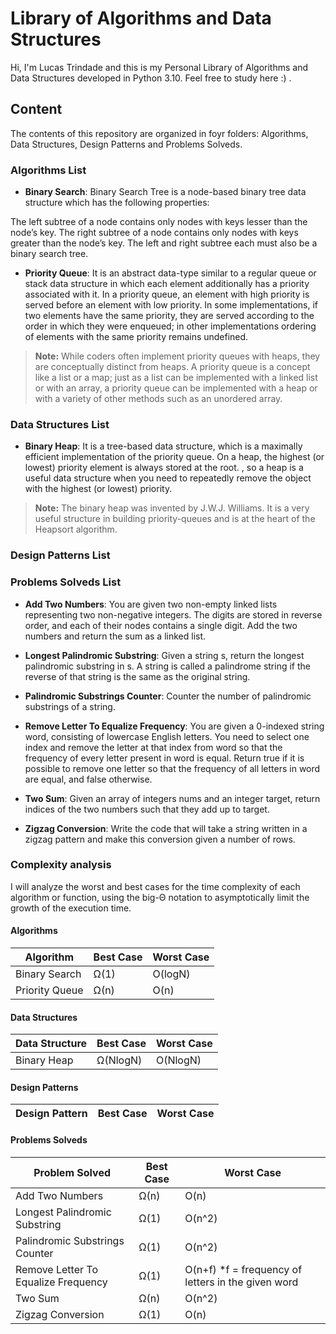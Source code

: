 # Library of Algorithms and Data Structures

Hi, I'm Lucas Trindade and this is my Personal Library of Algorithms and Data Structures developed in Python 3.10. Feel free to study here :) .

## Content

The contents of this repository are organized in foyr folders: Algorithms, Data Structures, Design Patterns and Problems Solveds.

### Algorithms List

- **Binary Search**: Binary Search Tree is a node-based binary tree data structure which has the following properties:

 The left subtree of a node contains only nodes with keys lesser than the node’s key.
 The right subtree of a node contains only nodes with keys greater than the node’s key.
 The left and right subtree each must also be a binary search tree.

- **Priority Queue**: It is an abstract data-type similar to a regular queue or stack data structure in which each element additionally has a priority associated with it. In a priority queue, an element with high priority is served before an element with low priority. In some implementations, if two elements have the same priority, they are served according to the order in which they were enqueued; in other implementations ordering of elements with the same priority remains undefined.
 
 > **Note:** While coders often implement priority queues with heaps, they are conceptually distinct from heaps. A priority queue is a concept like a list or a map; just as a list can be implemented with a linked list or with an array, a priority queue can be implemented with a heap or with a variety of other methods such as an unordered array.

### Data Structures List

- **Binary Heap**: It is a tree-based data structure, which is a maximally efficient implementation of the priority queue. On a heap, the highest (or lowest) priority element is always stored at the root. , so a heap is a useful data structure when you need to repeatedly remove the object with the highest (or lowest) priority.
 
 > **Note:** The binary heap was invented by J.W.J. Williams. It is a very useful structure in building priority-queues and is at the heart of the Heapsort algorithm.

### Design Patterns List

### Problems Solveds List

- **Add Two Numbers**: You are given two non-empty linked lists representing two non-negative integers. The digits are stored in reverse order, and each of their nodes contains a single digit. Add the two numbers and return the sum as a linked list.

- **Longest Palindromic Substring**: Given a string s, return the longest palindromic substring in s. A string is called a palindrome string if the reverse of that string is the same as the original string.

- **Palindromic Substrings Counter**: Counter the number of palindromic substrings of a string.

- **Remove Letter To Equalize Frequency**: You are given a 0-indexed string word, consisting of lowercase English letters. You need to select one index and remove the letter at that index from word so that the frequency of every letter present in word is equal. Return true if it is possible to remove one letter so that the frequency of all letters in word are equal, and false otherwise.

- **Two Sum**: Given an array of integers nums and an integer target, return indices of the two numbers such that they add up to target.
  
- **Zigzag Conversion**: Write the code that will take a string written in a zigzag pattern and make this conversion given a number of rows.

### Complexity analysis

I will analyze the worst and best cases for the time complexity of each algorithm or function, using the big-Θ notation to asymptotically limit the growth of the execution time.

#### Algorithms

|Algorithm                |Best Case                          |Worst Case                         |
|----------------|-------------------------------|-----------------------------|
|Binary Search          |Ω(1)            |O(logN)            |
|Priority Queue|Ω(n)            |O(n)            |

#### Data Structures

|Data Structure                |Best Case                          |Worst Case                         |
|----------------|-------------------------------|-----------------------------|
|Binary Heap          |Ω(NlogN)            |O(NlogN)            |

#### Design Patterns

|Design Pattern                |Best Case                          |Worst Case                         |
|----------------|-------------------------------|-----------------------------|

#### Problems Solveds

|Problem Solved                |Best Case                          |Worst Case                         |
|----------------|-------------------------------|-----------------------------|
|Add Two Numbers          |Ω(n)            |O(n)            |
|Longest Palindromic Substring          |Ω(1)            |O(n^2)            |
|Palindromic Substrings Counter          |Ω(1)            |O(n^2)            |
|Remove Letter To Equalize Frequency|Ω(1)            |O(n+f) *f = frequency of letters in the given word            |
|Two Sum|Ω(n)            |O(n^2)            |
|Zigzag Conversion|Ω(1)            |O(n)            |

